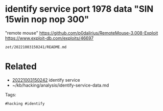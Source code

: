 # identify service port 1978 data "SIN 15win nop nop 300"
"remote mouse"
https://github.com/p0dalirius/RemoteMouse-3.008-Exploit
https://www.exploit-db.com/exploits/46697

` zet/20221003150241/README.md `

# Related

- [20221003150242](/zet/20221003150242/README.md) identify service
- ~/kb/hacking/analysis/identify-service-data.md

Tags:

    #hacking #identify 
